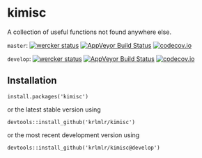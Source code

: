 kimisc
======

A collection of useful functions not found anywhere else.

`master`: [![wercker status](https://app.wercker.com/status/956d581f6bb8958ec85fd7d2585d138b/s/master "wercker status")](https://app.wercker.com/project/bykey/956d581f6bb8958ec85fd7d2585d138b) [![AppVeyor Build Status](https://ci.appveyor.com/api/projects/status/github/krlmlr/kimisc?branch=master&svg=true)](https://ci.appveyor.com/project/krlmlr/kimisc) [![codecov.io](https://codecov.io/github/krlmlr/kimisc/coverage.svg?branch=master)](https://codecov.io/github/krlmlr/kimisc?branch=master)

`develop`: [![wercker status](https://app.wercker.com/status/956d581f6bb8958ec85fd7d2585d138b/s/develop "wercker status")](https://app.wercker.com/project/bykey/956d581f6bb8958ec85fd7d2585d138b) [![AppVeyor Build Status](https://ci.appveyor.com/api/projects/status/github/krlmlr/kimisc?branch=develop&svg=true)](https://ci.appveyor.com/project/krlmlr/kimisc) [![codecov.io](https://codecov.io/github/krlmlr/kimisc/coverage.svg?branch=develop)](https://codecov.io/github/krlmlr/kimisc?branch=develop)


## Installation

```
install.packages('kimisc')
```

or the latest stable version using

```
devtools::install_github('krlmlr/kimisc')
```

or the most recent development version using

```
devtools::install_github('krlmlr/kimisc@develop')
```

